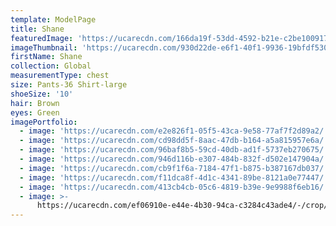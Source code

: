 ```yaml
---
template: ModelPage
title: Shane
featuredImage: 'https://ucarecdn.com/166da19f-53dd-4592-b21e-c2be10091725/'
imageThumbnail: 'https://ucarecdn.com/930d22de-e6f1-40f1-9936-19bfdf5306a1/'
firstName: Shane
collection: Global
measurementType: chest
size: Pants-36 Shirt-large
shoeSize: '10'
hair: Brown
eyes: Green
imagePortfolio:
  - image: 'https://ucarecdn.com/e2e826f1-05f5-43ca-9e58-77af7f2d89a2/'
  - image: 'https://ucarecdn.com/cd98dd5f-8aac-47db-b164-a5a815957e6a/'
  - image: 'https://ucarecdn.com/96baf8b5-59cd-40db-ad1f-5737eb270675/'
  - image: 'https://ucarecdn.com/946d116b-e307-484b-832f-d502e147904a/'
  - image: 'https://ucarecdn.com/cb9f1f6a-7184-47f1-b875-b387167db037/'
  - image: 'https://ucarecdn.com/f11dca8f-4d1c-4341-89be-8121a0e77447/'
  - image: 'https://ucarecdn.com/413cb4cb-05c6-4819-b39e-9e9988f6eb16/'
  - image: >-
      https://ucarecdn.com/ef06910e-e44e-4b30-94ca-c3284c43ade4/-/crop/1242x1000/0,646/-/preview/
---
```


